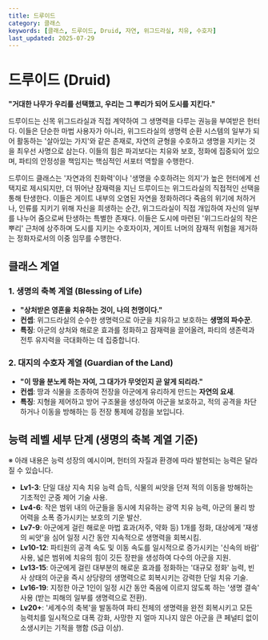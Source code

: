```yaml
---
title: 드루이드
category: 클래스
keywords: [클래스, 드루이드, Druid, 자연, 위그드라실, 치유, 수호자]
last_updated: 2025-07-29
---
```


# 드루이드 (Druid)

**"거대한 나무가 우리를 선택했고, 우리는 그 뿌리가 되어 도시를 지킨다."**

드루이드는 신목 위그드라실과 직접 계약하여 그 생명력을 다루는 권능을 부여받은 헌터다. 이들은 단순한 마법 사용자가 아니라, 위그드라실의 생명력 순환 시스템의 일부가 되어 활동하는 '살아있는 가지'와 같은 존재로, 자연의 균형을 수호하고 생명을 지키는 것을 최우선 사명으로 삼는다. 이들의 힘은 파괴보다는 치유와 보호, 정화에 집중되어 있으며, 파티의 안정성을 책임지는 핵심적인 서포터 역할을 수행한다.

드루이드 클래스는 '자연과의 친화력'이나 '생명을 수호하려는 의지'가 높은 헌터에게 선택지로 제시되지만, 더 뛰어난 잠재력을 지닌 드루이드는 위그드라실의 직접적인 선택을 통해 탄생한다. 이들은 게이트 내부의 오염된 자연을 정화하려다 죽음의 위기에 처하거나, 인류를 지키기 위해 자신을 희생하는 순간, 위그드라실이 직접 개입하여 자신의 일부를 나누어 줌으로써 탄생하는 특별한 존재다. 이들은 도시에 마련된 '위그드라실의 작은 뿌리' 근처에 상주하며 도시를 지키는 수호자이자, 게이트 너머의 잠재적 위험을 제거하는 정화자로서의 이중 임무를 수행한다.

## 클래스 계열

### 1. 생명의 축복 계열 (Blessing of Life)

- **"상처받은 영혼을 치유하는 것이, 나의 천명이다."**
- **컨셉**: 위그드라실의 순수한 생명력으로 아군을 치유하고 보호하는 **생명의 파수꾼**.
- **특징**: 아군의 상처와 해로운 효과를 정화하고 잠재력을 끌어올려, 파티의 생존력과 전투 유지력을 극대화하는 데 집중합니다.

### 2. 대지의 수호자 계열 (Guardian of the Land)

- **"이 땅을 분노케 하는 자여, 그 대가가 무엇인지 곧 알게 되리라."**
- **컨셉**: 땅과 식물을 조종하여 전장을 아군에게 유리하게 만드는 **자연의 요새**.
- **특징**: 지형을 제어하고 방어 구조물을 생성하여 아군을 보호하고, 적의 공격을 차단하거나 이동을 방해하는 등 전장 통제에 강점을 보입니다.

## 능력 레벨 세부 단계 (생명의 축복 계열 기준)

※ 아래 내용은 능력 성장의 예시이며, 헌터의 자질과 환경에 따라 발현되는 능력은 달라질 수 있습니다.

- **Lv1-3**: 단일 대상 지속 치유 능력 습득, 식물의 씨앗을 던져 적의 이동을 방해하는 기초적인 군중 제어 기술 사용.
- **Lv4-6**: 작은 범위 내의 아군들을 동시에 치유하는 광역 치유 능력, 아군의 물리 방어력을 소폭 증가시키는 보호의 기운 발산.
- **Lv7-9**: 아군에게 걸린 해로운 마법 효과(저주, 약화 등) 1개를 정화, 대상에게 '재생의 씨앗'을 심어 일정 시간 동안 지속적으로 생명력을 회복시킴.
- **Lv10-12**: 파티원의 공격 속도 및 이동 속도를 일시적으로 증가시키는 '신속의 바람' 사용, 넓은 범위에 치유의 힘이 깃든 장판을 생성하여 다수의 아군을 지원.
- **Lv13-15**: 아군에게 걸린 대부분의 해로운 효과를 정화하는 '대규모 정화' 능력, 빈사 상태의 아군을 즉시 상당량의 생명력으로 회복시키는 강력한 단일 치유 기술.
- **Lv16-19**: 지정한 아군 1인이 일정 시간 동안 죽음에 이르지 않도록 하는 '생명 결속' 사용 (받는 피해의 일부를 생명력으로 전환).
- **Lv20+**: '세계수의 축복'을 발동하여 파티 전체의 생명력을 완전 회복시키고 모든 능력치를 일시적으로 대폭 강화, 사망한 지 얼마 지나지 않은 아군을 큰 페널티 없이 소생시키는 기적을 행함 (S급 이상).
